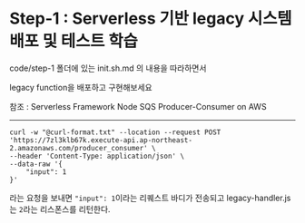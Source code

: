# Step-1 : Serverless 기반 legacy 시스템 배포 및 테스트 학습

code/step-1 폴더에 있는 
init.sh.md 의 내용을 따라하면서 

legacy function을 배포하고 구현해보세요


<!--
title: 'Serverless Framework Node SQS Producer-Consumer on AWS'
description: 'This template demonstrates how to develop and deploy a simple SQS-based producer-consumer service running on AWS Lambda using the traditional Serverless Framework.'
layout: Doc
framework: v3
platform: AWS
language: nodeJS
priority: 1
authorLink: 'https://github.com/serverless'
authorName: 'Serverless, inc.'
authorAvatar: 'https://avatars1.githubusercontent.com/u/13742415?s=200&v=4'
-->

참조 :  Serverless Framework Node SQS Producer-Consumer on AWS

----
```
curl -w "@curl-format.txt" --location --request POST 'https://7zl3klb67k.execute-api.ap-northeast-2.amazonaws.com/producer_consumer' \
--header 'Content-Type: application/json' \
--data-raw '{
    "input": 1
}'
```
라는 요청을 보내면 `"input": 1`이라는 리퀘스트 바디가 전송되고 legacy-handler.js는 `2`라는 리스폰스를 리턴한다.